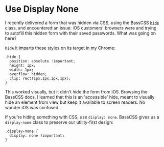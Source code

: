 # Use Display None

I recently delivered a form that was hidden via CSS, using the BassCSS
[`hide`](https://basscss.com/#accessible-hide) class, and encountered an issue:
iOS customers' browsers were and trying to autofill this hidden form with their
saved passwords. What was going on here?

`hide` it imparts these styles on its target in my Chrome:

```
.hide {
  position: absolute !important;
  height: 1px;
  width: 1px;
  overflow: hidden;
  clip: rect(1px,1px,1px,1px);
}
```

This worked visually, but it didn't hide the form from iOS. Browsing the
BassCSS docs, I learned that this is an 'accessible' hide, meant to visually
hide an element from view but keep it available to screen readers. No wonder
iOS was confused.

If you're hiding something with CSS, use `display: none`. BassCSS gives us a
`display-none` class to preserve our utility-first design:

```
.display-none {
  display: none !important;
}
```
